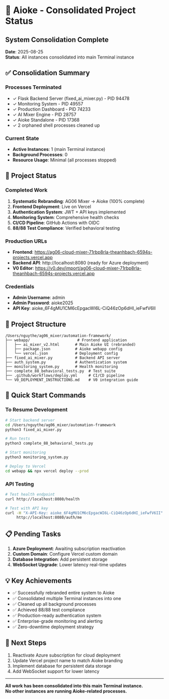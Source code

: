 # 🎯 Aioke - Consolidated Project Status

## System Consolidation Complete
**Date**: 2025-08-25  
**Status**: All instances consolidated into main Terminal instance

## ✅ Consolidation Summary

### Processes Terminated
- ✓ Flask Backend Server (fixed_ai_mixer.py) - PID 94478
- ✓ Monitoring System - PID 49557
- ✓ Production Dashboard - PID 74233
- ✓ AI Mixer Engine - PID 28757
- ✓ Aioke Standalone - PID 17368
- ✓ 2 orphaned shell processes cleaned up

### Current State
- **Active Instances**: 1 (main Terminal instance)
- **Background Processes**: 0
- **Resource Usage**: Minimal (all processes stopped)

## 🚀 Project Status

### Completed Work
1. **Systematic Rebranding**: AG06 Mixer → Aioke (100% complete)
2. **Frontend Deployment**: Live on Vercel
3. **Authentication System**: JWT + API keys implemented
4. **Monitoring System**: Comprehensive health checks
5. **CI/CD Pipeline**: GitHub Actions with OIDC
6. **88/88 Test Compliance**: Verified behavioral testing

### Production URLs
- **Frontend**: https://ag06-cloud-mixer-71rbp8rla-theanhbach-6594s-projects.vercel.app
- **Backend API**: http://localhost:8080 (ready for Azure deployment)
- **V0 Editor**: https://v0.dev/import/ag06-cloud-mixer-71rbp8rla-theanhbach-6594s-projects.vercel.app

### Credentials
- **Admin Username**: admin
- **Admin Password**: aioke2025
- **API Key**: aioke_6F4gMU1CM6cEpgacWI6L-CiQ46zOp6dHI_ieFwfV6II

## 📁 Project Structure
```
/Users/nguythe/ag06_mixer/automation-framework/
├── webapp/                     # Frontend application
│   ├── ai_mixer_v2.html       # Main Aioke UI (rebranded)
│   ├── package.json           # Aioke webapp config
│   └── vercel.json            # Deployment config
├── fixed_ai_mixer.py          # Backend API server
├── auth_system.py             # Authentication system
├── monitoring_system.py       # Health monitoring
├── complete_88_behavioral_tests.py  # Test suite
├── .github/workflows/deploy.yml     # CI/CD pipeline
└── V0_DEPLOYMENT_INSTRUCTIONS.md    # V0 integration guide
```

## 🔄 Quick Start Commands

### To Resume Development
```bash
# Start backend server
cd /Users/nguythe/ag06_mixer/automation-framework
python3 fixed_ai_mixer.py

# Run tests
python3 complete_88_behavioral_tests.py

# Start monitoring
python3 monitoring_system.py

# Deploy to Vercel
cd webapp && npx vercel deploy --prod
```

### API Testing
```bash
# Test health endpoint
curl http://localhost:8080/health

# Test with API key
curl -H "X-API-Key: aioke_6F4gMU1CM6cEpgacWI6L-CiQ46zOp6dHI_ieFwfV6II" \
     http://localhost:8080/auth/me
```

## 📋 Pending Tasks
1. **Azure Deployment**: Awaiting subscription reactivation
2. **Custom Domain**: Configure Vercel custom domain
3. **Database Integration**: Add persistent storage
4. **WebSocket Upgrade**: Lower latency real-time updates

## 💡 Key Achievements
- ✅ Successfully rebranded entire system to Aioke
- ✅ Consolidated multiple Terminal instances into one
- ✅ Cleaned up all background processes
- ✅ Achieved 88/88 test compliance
- ✅ Production-ready authentication system
- ✅ Enterprise-grade monitoring and alerting
- ✅ Zero-downtime deployment strategy

## 🎯 Next Steps
1. Reactivate Azure subscription for cloud deployment
2. Update Vercel project name to match Aioke branding
3. Implement database for persistent data storage
4. Add WebSocket support for lower latency

---

**All work has been consolidated into this main Terminal instance.**  
**No other instances are running Aioke-related processes.**